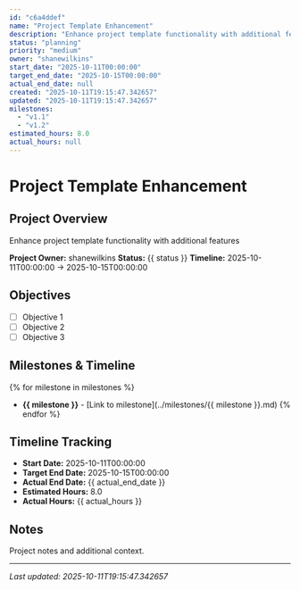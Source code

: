 ```yaml
---
id: "c6a4ddef"
name: "Project Template Enhancement"
description: "Enhance project template functionality with additional features"
status: "planning"
priority: "medium"
owner: "shanewilkins"
start_date: "2025-10-11T00:00:00"
target_end_date: "2025-10-15T00:00:00"
actual_end_date: null
created: "2025-10-11T19:15:47.342657"
updated: "2025-10-11T19:15:47.342657"
milestones:
  - "v1.1"
  - "v1.2"
estimated_hours: 8.0
actual_hours: null
---
```


# Project Template Enhancement

## Project Overview

Enhance project template functionality with additional features

**Project Owner:** shanewilkins
**Status:** {{ status }}
**Timeline:** 2025-10-11T00:00:00 → 2025-10-15T00:00:00

## Objectives

- [ ] Objective 1
- [ ] Objective 2
- [ ] Objective 3

## Milestones & Timeline

{% for milestone in milestones %}
- **{{ milestone }}** - [Link to milestone](../milestones/{{ milestone }}.md)
{% endfor %}

## Timeline Tracking

- **Start Date:** 2025-10-11T00:00:00
- **Target End Date:** 2025-10-15T00:00:00
- **Actual End Date:** {{ actual_end_date }}
- **Estimated Hours:** 8.0
- **Actual Hours:** {{ actual_hours }}

## Notes

Project notes and additional context.

---
*Last updated: 2025-10-11T19:15:47.342657*